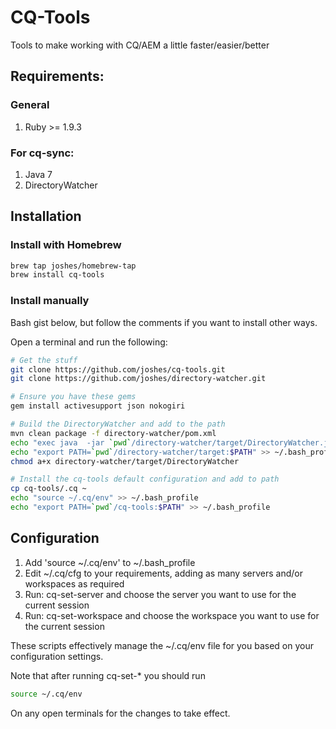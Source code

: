 CQ-Tools
========

Tools to make working with CQ/AEM a little faster/easier/better

## Requirements:

### General

1. Ruby >= 1.9.3

### For cq-sync:

1. Java 7
2. DirectoryWatcher

## Installation

### Install with Homebrew

```sh
brew tap joshes/homebrew-tap
brew install cq-tools
```

### Install manually

Bash gist below, but follow the comments if you want to install other ways.

Open a terminal and run the following:

```sh
# Get the stuff
git clone https://github.com/joshes/cq-tools.git
git clone https://github.com/joshes/directory-watcher.git

# Ensure you have these gems
gem install activesupport json nokogiri

# Build the DirectoryWatcher and add to the path
mvn clean package -f directory-watcher/pom.xml
echo "exec java  -jar `pwd`/directory-watcher/target/DirectoryWatcher.jar $@" >> directory-watcher/target/DirectoryWatcher
echo "export PATH=`pwd`/directory-watcher/target:$PATH" >> ~/.bash_profile
chmod a+x directory-watcher/target/DirectoryWatcher

# Install the cq-tools default configuration and add to path
cp cq-tools/.cq ~
echo "source ~/.cq/env" >> ~/.bash_profile
echo "export PATH=`pwd`/cq-tools:$PATH" >> ~/.bash_profile
```

## Configuration

1. Add 'source ~/.cq/env' to ~/.bash_profile
2. Edit ~/.cq/cfg to your requirements, adding as many servers and/or workspaces as required
2. Run: cq-set-server and choose the server you want to use for the current session
3. Run: cq-set-workspace and choose the workspace you want to use for the current session

These scripts effectively manage the ~/.cq/env file for you based on your configuration settings.

Note that after running cq-set-* you should run 

```sh
source ~/.cq/env
```

On any open terminals for the changes to take effect.

